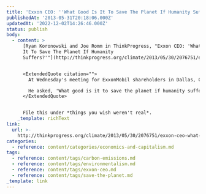 ```yaml
---
title: 'Exxon CEO: ''What Good Is It To Save The Planet If Humanity Suffers?'''
publishedAt: '2013-05-31T20:18:06.000Z'
updatedAt: '2022-12-02T14:26:46.000Z'
status: publish
body:
  - content: >
      [Ryan Koronowski and Joe Romm in ThinkProgress, "Exxon CEO: 'What Good Is
      It To Save The Planet If Humanity
      Suffers?'"](http://thinkprogress.org/climate/2013/05/30/2076751/exxon-ceo-what-good-is-it-to-save-the-planet-if-humanity-suffers/):


      <ExtendedQuote citation="">
        At Wednesday's meeting for ExxonMobil shareholders in Dallas, CEO Rex Tillerson told those assembled that an economy that runs on oil is here to stay, and cutting carbon emissions would do no good.

        He asked, 'What good is it to save the planet if humanity suffers?'
      </ExtendedQuote>


      File this under *things you wish weren't real*.
    _template: richText
link:
  url: >-
    http://thinkprogress.org/climate/2013/05/30/2076751/exxon-ceo-what-good-is-it-to-save-the-planet-if-humanity-suffers/
categories:
  - reference: content/categories/economics-and-capitalism.md
tags:
  - reference: content/tags/carbon-emissions.md
  - reference: content/tags/environmentalism.md
  - reference: content/tags/exxon-ceo.md
  - reference: content/tags/save-the-planet.md
_template: link
---
```



